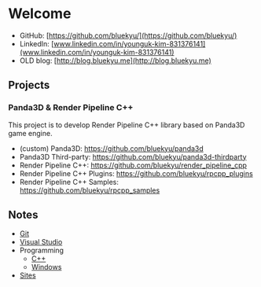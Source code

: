 # Welcome

- GitHub: [https://github.com/bluekyu/](https://github.com/bluekyu/)
- LinkedIn: [www.linkedin.com/in/younguk-kim-831376141](www.linkedin.com/in/younguk-kim-831376141)
- OLD blog: [http://blog.bluekyu.me](http://blog.bluekyu.me)



## Projects

### Panda3D & Render Pipeline C++
This project is to develop Render Pipeline C++ library based on Panda3D game engine.

- (custom) Panda3D: https://github.com/bluekyu/panda3d
- Panda3D Third-party: https://github.com/bluekyu/panda3d-thirdparty
- Render Pipeline C++: https://github.com/bluekyu/render_pipeline_cpp
- Render Pipeline C++ Plugins: https://github.com/bluekyu/rpcpp_plugins
- Render Pipeline C++ Samples: https://github.com/bluekyu/rpcpp_samples



## Notes
- [Git](notes/git.md)
- [Visual Studio](notes/visual_studio.md)
- Programming
  - [C++](notes/programming/cpp.md)
  - [Windows](notes/programming/windows.md)
- [Sites](notes/sites.md)
